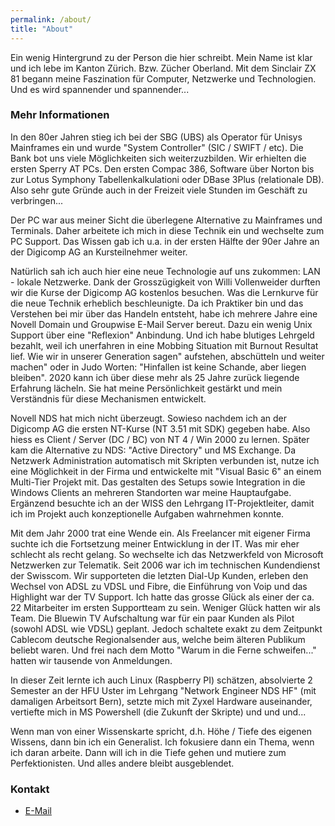 ```yaml
---
permalink: /about/
title: "About"
---
```


Ein wenig Hintergrund zu der Person die hier schreibt. Mein Name ist klar und ich lebe im Kanton Zürich. Bzw. Zücher Oberland.  Mit dem Sinclair ZX 81 begann meine Faszination für Computer, Netzwerke und Technologien. Und es wird spannender und spannender...

### Mehr Informationen

In den 80er Jahren stieg ich bei der SBG (UBS) als Operator für Unisys Mainframes ein und wurde "System Controller" (SIC / SWIFT / etc). Die Bank bot uns viele Möglichkeiten sich weiterzuzbilden. Wir erhielten die ersten Sperry AT PCs. Den ersten Compac 386, Software über Norton bis zur Lotus Symphony Tabellenkalkulationi oder DBase 3Plus (relationale DB). Also sehr gute Gründe auch in der Freizeit viele Stunden im Geschäft zu verbringen...  

Der PC war aus meiner Sicht die überlegene Alternative zu Mainframes und Terminals. Daher arbeitete ich mich in diese Technik ein und wechselte zum PC Support. Das Wissen gab ich u.a. in der ersten Hälfte der 90er Jahre an der Digicomp AG an Kursteilnehmer weiter.  

Natürlich sah ich auch hier eine neue Technologie auf uns zukommen: LAN - lokale Netzwerke. Dank der Grosszügigkeit von Willi Vollenweider durften wir die Kurse der Digicomp AG kostenlos besuchen. Was die Lernkurve für die neue Technik erheblich beschleunigte. Da ich Praktiker bin und das Verstehen bei mir über das Handeln entsteht, habe ich mehrere Jahre eine Novell Domain und Groupwise E-Mail Server bereut. Dazu ein wenig Unix Support über eine "Reflexion" Anbindung. Und ich habe blutiges Lehrgeld bezahlt, weil ich unerfahren in eine Mobbing Situation mit Burnout Resultat lief. Wie wir in unserer Generation sagen" aufstehen, abschütteln und weiter machen" oder in Judo Worten: "Hinfallen ist keine Schande, aber liegen bleiben". 2020 kann ich über diese mehr als 25 Jahre zurück liegende Erfahrung lächeln. Sie hat meine Persönlichkeit gestärkt und mein Verständnis für diese Mechanismen entwickelt.  

Novell NDS hat mich nicht überzeugt. Sowieso nachdem ich an der Digicomp AG die ersten NT-Kurse (NT 3.51 mit SDK) gegeben habe. Also hiess es Client / Server (DC / BC) von NT 4 / Win 2000 zu lernen. Später kam die Alternative zu NDS: "Active Directory" und MS Exchange. Da Netzwerk Administration automatisch mit Skripten verbunden ist, nutze ich eine Möglichkeit in der Firma und entwickelte mit "Visual Basic 6" an einem Multi-Tier Projekt mit. Das gestalten des Setups sowie Integration in die Windows Clients an mehreren Standorten war meine Hauptaufgabe. Ergänzend besuchte ich an der WISS den Lehrgang IT-Projektleiter, damit ich im Projekt auch konzeptionelle Aufgaben wahrnehmen konnte.

Mit dem Jahr 2000 trat eine Wende ein. Als Freelancer mit eigener Firma suchte ich die Fortsetzung meiner Entwicklung in der IT. Was mir eher schlecht als recht gelang. So wechselte ich das Netzwerkfeld von Microsoft Netzwerken zur Telematik. Seit 2006 war ich im technischen Kundendienst der Swisscom. Wir supporteten die letzten Dial-Up Kunden, erleben den Wechsel von ADSL zu VDSL und Fibre, die Einführung von Voip und das Highlight war der TV Support. Ich hatte das grosse Glück als einer der ca. 22 Mitarbeiter im ersten Supportteam zu sein. Weniger Glück hatten wir als Team. Die Bluewin TV Aufschaltung war für ein paar Kunden als Pilot (sowohl ADSL wie VDSL) geplant. Jedoch schaltete exakt zu dem Zeitpunkt Cablecom deutsche Regionalsender aus, welche beim älteren Publikum beliebt waren. Und frei nach dem Motto "Warum in die Ferne schweifen..." hatten wir tausende von Anmeldungen.  

In dieser Zeit lernte ich auch Linux (Raspberry PI) schätzen, absolvierte 2 Semester an der HFU Uster im Lehrgang "Network Engineer NDS HF" (mit damaligen Arbeitsort Bern), setzte mich mit Zyxel Hardware auseinander, vertiefte mich in MS Powershell (die Zukunft der Skripte) und und und...

Wenn man von einer Wissenskarte spricht, d.h. Höhe / Tiefe des eigenen Wissens, dann bin ich ein Generalist. Ich fokusiere dann ein Thema, wenn ich daran arbeite. Dann will ich in die Tiefe gehen und mutiere zum Perfektionisten. Und alles andere bleibt ausgeblendet.

### Kontakt

* [E-Mail](mailto:petergyger@photonmail.com)

